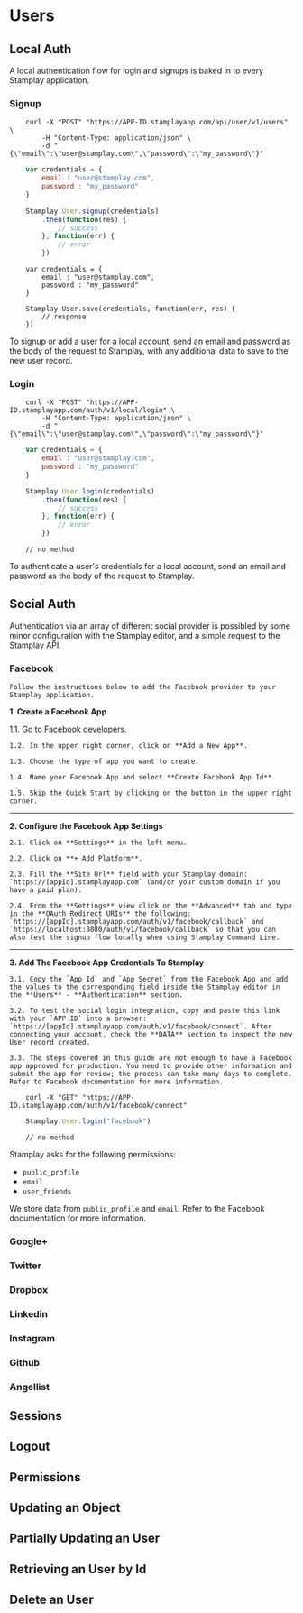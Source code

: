 # Users
## Local Auth

A local authentication flow for login and signups is baked in to every Stamplay application.

### Signup

```shell
	curl -X "POST" "https://APP-ID.stamplayapp.com/api/user/v1/users" \
		-H "Content-Type: application/json" \
		-d "{\"email\":\"user@stamplay.com\",\"password\":\"my_password\"}"
```

```javascript
	var credentials = {
		email : "user@stamplay.com",
		password : "my_password"
	}

	Stamplay.User.signup(credentials)
		.then(function(res) {
			// success
		}, function(err) {
			// error	
		})
```

```nodejs
	var credentials = {
		email : "user@stamplay.com",
		password : "my_password"
	}

	Stamplay.User.save(credentials, function(err, res) {
		// response
	})
```

To signup or add a user for a local account, send an email and password as the body of the request to Stamplay, with any additional data to save to the new user record.

### Login

```shell
	curl -X "POST" "https://APP-ID.stamplayapp.com/auth/v1/local/login" \
		-H "Content-Type: application/json" \
		-d "{\"email\":\"user@stamplay.com\",\"password\":\"my_password\"}"
```

```javascript
	var credentials = {
		email : "user@stamplay.com",
		password : "my_password"
	}

	Stamplay.User.login(credentials)
		.then(function(res) {
			// success
		}, function(err) {
			// error	
		})
```

```nodejs
	// no method
```

To authenticate a user's credentials for a local account, send an email and password as the body of the request to Stamplay.

## Social Auth

Authentication via an array of different social provider is possibled by some minor configuration with the Stamplay editor, and a simple request to the Stamplay API.

### Facebook
	
	Follow the instructions below to add the Facebook provider to your Stamplay application.

**1. Create a Facebook App**

1.1. Go to Facebook developers.

	1.2. In the upper right corner, click on **Add a New App**.

	1.3. Choose the type of app you want to create.

	1.4. Name your Facebook App and select **Create Facebook App Id**.

	1.5. Skip the Quick Start by clicking on the button in the upper right corner.

---

**2. Configure the Facebook App Settings**

	2.1. Click on **Settings** in the left menu.

	2.2. Click on **+ Add Platform**.

	2.3. Fill the **Site Url** field with your Stamplay domain: `https://[appId].stamplayapp.com` (and/or your custom domain if you have a paid plan).

	2.4. From the **Settings** view click on the **Advanced** tab and type in the **OAuth Redirect URIs** the following: `https://[appId].stamplayapp.com/auth/v1/facebook/callback` and `https://localhost:8080/auth/v1/facebook/callback` so that you can also test the signup flow locally when using Stamplay Command Line.
 
 ---

**3. Add The Facebook App Credentials To Stamplay**

	3.1. Copy the `App Id` and `App Secret` from the Facebook App and add the values to the corresponding field inside the Stamplay editor in the **Users** - **Authentication** section.
	
	3.2. To test the social login integration, copy and paste this link with your `APP ID` into a browser: `https://[appId].stamplayapp.com/auth/v1/facebook/connect`. After connecting your account, check the **DATA** section to inspect the new User record created.
	
	3.3. The steps covered in this guide are not enough to have a Facebook app approved for production. You need to provide other information and submit the app for review; the process can take many days to complete. Refer to Facebook documentation for more information.

```shell
	curl -X "GET" "https://APP-ID.stamplayapp.com/auth/v1/facebook/connect"
```

```javascript
	Stamplay.User.login("facebook")
```

```nodejs
	// no method
```

Stamplay asks for the following permissions:

* `public_profile`
* `email`
* `user_friends`

We store data from `public_profile` and `email`. Refer to the Facebook documentation for more information.


### Google+
### Twitter
### Dropbox
### Linkedin
### Instagram
### Github
### Angellist
## Sessions
## Logout
## Permissions
## Updating an Object
## Partially Updating an User
## Retrieving an User by Id
## Delete an User
